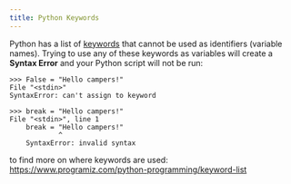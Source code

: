 ```yaml
---
title: Python Keywords
---
```

Python has a list of <a href='https://docs.python.org/3/reference/lexical_analysis.html#keywords' target='_blank' rel='nofollow'>keywords</a> that cannot be used as identifiers (variable names). Trying to use any of these keywords as variables will create a <b>Syntax Error</b> and your Python script will not be run:

    >>> False = "Hello campers!"
    File "<stdin>"
    SyntaxError: can't assign to keyword

    >>> break = "Hello campers!"
    File "<stdin>", line 1
        break = "Hello campers!"
                ^
        SyntaxError: invalid syntax

to find more on where keywords are used: https://www.programiz.com/python-programming/keyword-list
